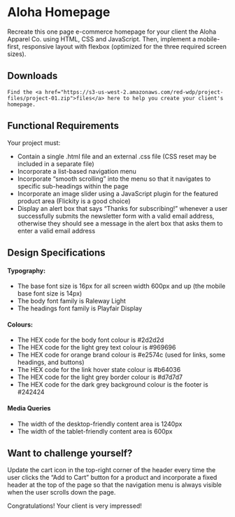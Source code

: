 # Aloha Homepage

Recreate this one page e-commerce homepage for your client the Aloha Apparel Co. using HTML, CSS and JavaScript. Then, implement a mobile-first, responsive layout with flexbox (optimized for the three required screen sizes).

## Downloads

```Find the <a href="https://s3-us-west-2.amazonaws.com/red-wdp/project-files/project-01.zip">files</a> here to help you create your client's homepage.```

## Functional Requirements
Your project must:

* Contain a single .html file and an external .css file (CSS reset may be included in a separate file)
* Incorporate a list-based navigation menu
* Incorporate “smooth scrolling” into the menu so that it navigates to specific sub-headings within the page
* Incorporate an image slider using a JavaScript plugin for the featured product area (Flickity is a good choice)
* Display an alert box that says “Thanks for subscribing!” whenever a user successfully submits the newsletter form with a valid email address, otherwise they should see a message in the alert box that asks them to enter a valid email address

## Design Specifications

#### Typography:

* The base font size is 16px for all screen width 600px and up (the mobile base font size is 14px)
* The body font family is Raleway Light
* The headings font family is Playfair Display

#### Colours:

* The HEX code for the body font colour is #2d2d2d
* The HEX code for the light grey text colour is #969696
* The HEX code for orange brand colour is #e2574c (used for links, some headings, and buttons)
* The HEX code for the link hover state colour is #b64036
* The HEX code for the light grey border colour is #d7d7d7
* The HEX code for the dark grey background colour is the footer is #242424

#### Media Queries

* The width of the desktop-friendly content area is 1240px
* The width of the tablet-friendly content area is 600px

## Want to challenge yourself?

Update the cart icon in the top-right corner of the header every time the user clicks the “Add to Cart” button for a product and incorporate a fixed header at the top of the page so that the navigation menu is always visible when the user scrolls down the page.

Congratulations! Your client is very impressed!